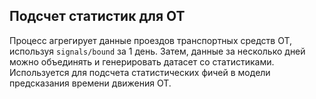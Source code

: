 Подсчет статистик для ОТ
---

Процесс агрегирует данные проездов транспортных средств ОТ, используя `signals/bound` за 1 день. Затем, данные за несколько дней можно объединять и генерировать датасет со статистиками.
Используется для подсчета статистических фичей в модели предсказания времени движения ОТ.

